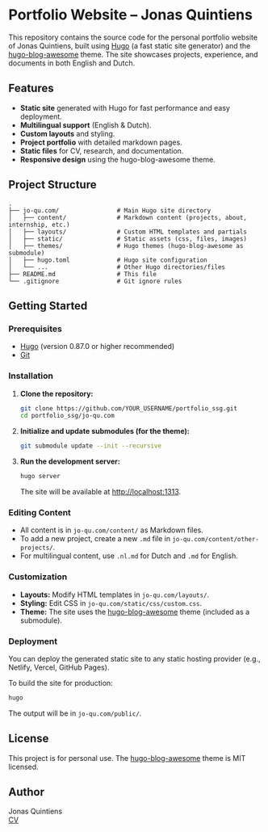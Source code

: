 # Portfolio Website – Jonas Quintiens

This repository contains the source code for the personal portfolio website of Jonas Quintiens, built using [Hugo](https://gohugo.io/) (a fast static site generator) and the [hugo-blog-awesome](https://github.com/hugo-sid/hugo-blog-awesome) theme. The site showcases projects, experience, and documents in both English and Dutch.

## Features

- **Static site** generated with Hugo for fast performance and easy deployment.
- **Multilingual support** (English & Dutch).
- **Custom layouts** and styling.
- **Project portfolio** with detailed markdown pages.
- **Static files** for CV, research, and documentation.
- **Responsive design** using the hugo-blog-awesome theme.

## Project Structure

```
.
├── jo-qu.com/                # Main Hugo site directory
│   ├── content/              # Markdown content (projects, about, internship, etc.)
│   ├── layouts/              # Custom HTML templates and partials
│   ├── static/               # Static assets (css, files, images)
│   ├── themes/               # Hugo themes (hugo-blog-awesome as submodule)
│   ├── hugo.toml             # Hugo site configuration
│   └── ...                   # Other Hugo directories/files
├── README.md                 # This file
└── .gitignore                # Git ignore rules
```

## Getting Started

### Prerequisites

- [Hugo](https://gohugo.io/getting-started/install/) (version 0.87.0 or higher recommended)
- [Git](https://git-scm.com/)

### Installation

1. **Clone the repository:**
   ```sh
   git clone https://github.com/YOUR_USERNAME/portfolio_ssg.git
   cd portfolio_ssg/jo-qu.com
   ```

2. **Initialize and update submodules (for the theme):**
   ```sh
   git submodule update --init --recursive
   ```

3. **Run the development server:**
   ```sh
   hugo server
   ```
   The site will be available at [http://localhost:1313](http://localhost:1313).

### Editing Content

- All content is in `jo-qu.com/content/` as Markdown files.
- To add a new project, create a new `.md` file in `jo-qu.com/content/other-projects/`.
- For multilingual content, use `.nl.md` for Dutch and `.md` for English.

### Customization

- **Layouts:** Modify HTML templates in `jo-qu.com/layouts/`.
- **Styling:** Edit CSS in `jo-qu.com/static/css/custom.css`.
- **Theme:** The site uses the [hugo-blog-awesome](https://github.com/janraasch/hugo-blog-awesome) theme (included as a submodule).

### Deployment

You can deploy the generated static site to any static hosting provider (e.g., Netlify, Vercel, GitHub Pages).

To build the site for production:
```sh
hugo
```
The output will be in `jo-qu.com/public/`.

## License

This project is for personal use. The [hugo-blog-awesome](https://github.com/janraasch/hugo-blog-awesome) theme is MIT licensed.

## Author

Jonas Quintiens  
[CV](jo-qu.com/static/files/CV_Jonas_Quintiens.pdf)
